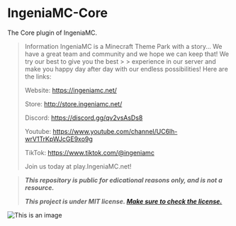 # IngeniaMC-Core
The Core plugin of IngeniaMC.


> Information
> IngeniaMC is a Minecraft Theme Park with a story… We have a great team and community and we hope we can keep that! We try our best to give you the best > > experience in our server and make you happy day after day with our endless possibilities! Here are the links:
> 
> Website:
> https://ingeniamc.net/
> 
> Store:
> http://store.ingeniamc.net/
> 
> Discord:
> https://discord.gg/qv2vsAsDs8
> 
> Youtube:
> https://www.youtube.com/channel/UC6lh-wrV1TrKpWJcGE9xo9g
> 
> TikTok:
> https://www.tiktok.com/@ingeniamc
> 
> Join us today at play.IngeniaMC.net!





> ***This repository is public for edicational reasons only, and is not a resource.***
> 
> ***This project is under MIT license. [Make sure to check the license.](LICENSE.txt)***

![This is an image](https://ingeniamc.net/images/Discord-Banner.png)
